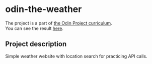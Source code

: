 # odin-the-weather  
The project is a part of [the Odin Project curriculum](https://www.theodinproject.com/lessons/node-path-javascript-weather-app).  
You can see the result [here](https://ivanpozdin.github.io/odin-the-weather/).  
## Project description  
Simple weather website with location search for practicing API calls. 

